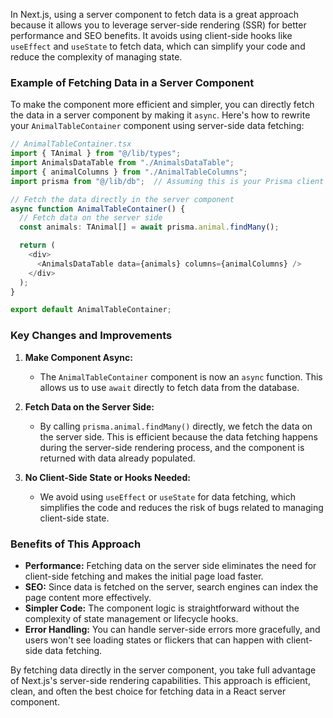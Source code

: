 In Next.js, using a server component to fetch data is a great approach because it allows you to leverage server-side rendering (SSR) for better performance and SEO benefits. It avoids using client-side hooks like `useEffect` and `useState` to fetch data, which can simplify your code and reduce the complexity of managing state.

### Example of Fetching Data in a Server Component

To make the component more efficient and simpler, you can directly fetch the data in a server component by making it `async`. Here's how to rewrite your `AnimalTableContainer` component using server-side data fetching:

```typescript
// AnimalTableContainer.tsx
import { TAnimal } from "@/lib/types";
import AnimalsDataTable from "./AnimalsDataTable";
import { animalColumns } from "./AnimalTableColumns";
import prisma from "@/lib/db";  // Assuming this is your Prisma client setup

// Fetch the data directly in the server component
async function AnimalTableContainer() {
  // Fetch data on the server side
  const animals: TAnimal[] = await prisma.animal.findMany();

  return (
    <div>
      <AnimalsDataTable data={animals} columns={animalColumns} />
    </div>
  );
}

export default AnimalTableContainer;
```

### Key Changes and Improvements

1. **Make Component Async:**
   - The `AnimalTableContainer` component is now an `async` function. This allows us to use `await` directly to fetch data from the database.

2. **Fetch Data on the Server Side:**
   - By calling `prisma.animal.findMany()` directly, we fetch the data on the server side. This is efficient because the data fetching happens during the server-side rendering process, and the component is returned with data already populated.

3. **No Client-Side State or Hooks Needed:**
   - We avoid using `useEffect` or `useState` for data fetching, which simplifies the code and reduces the risk of bugs related to managing client-side state.

### Benefits of This Approach

- **Performance:** Fetching data on the server side eliminates the need for client-side fetching and makes the initial page load faster.
- **SEO:** Since data is fetched on the server, search engines can index the page content more effectively.
- **Simpler Code:** The component logic is straightforward without the complexity of state management or lifecycle hooks.
- **Error Handling:** You can handle server-side errors more gracefully, and users won't see loading states or flickers that can happen with client-side data fetching.

By fetching data directly in the server component, you take full advantage of Next.js's server-side rendering capabilities. This approach is efficient, clean, and often the best choice for fetching data in a React server component.